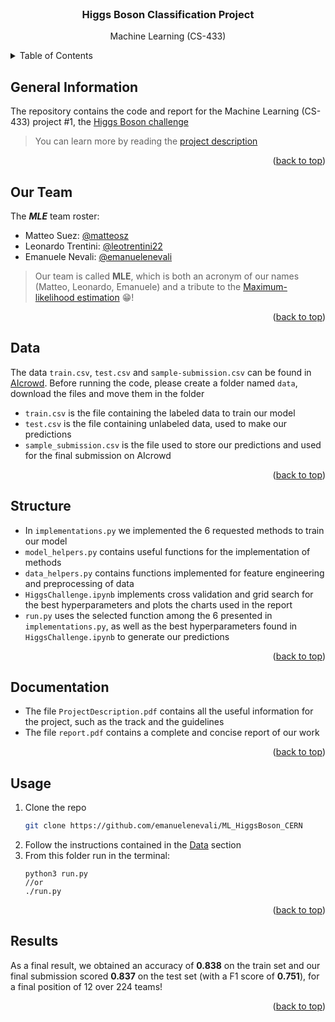<div id="top"></div>

<br />
<div align="center">
<h3 align="center">Higgs Boson Classification Project</h3>
  <p align="center">
    Machine Learning (CS-433)
  </p>
</div>

<details>
  <summary>Table of Contents</summary>
  <ol>
    <li><a href="#General-Information">General Information</a></li>
    <li>
      <a href="#Our-Team">Our Team</a>
      <ul>
        <li><a href="#Data">Data</a></li>
        <li><a href="#Structure">Structure</a></li>
      </ul>
    </li>
    <li><a href="#Documentation">Documentation</a></li>
    <li><a href="#Usage">Usage</a></li>
    <li><a href="#Results">Results</a></li>
  </ol>
</details>

## General Information

The repository contains the code and report for the Machine Learning (CS-433) project #1, the [Higgs Boson challenge](https://www.aicrowd.com/challenges/epfl-machine-learning-higgs/leaderboards)

> You can learn more by reading the [project description](ProjectDescription.pdf)

<p align="right">(<a href="#top">back to top</a>)</p>

## Our Team

The ***MLE*** team roster:
- Matteo Suez: [@matteosz](https://github.com/matteosz)
- Leonardo Trentini: [@leotrentini22](https://github.com/leotrentini22)
- Emanuele Nevali: [@emanuelenevali](https://github.com/emanuelenevali)

> Our team is called __MLE__, which is both an acronym of our names (Matteo, Leonardo, Emanuele) and a tribute to the [Maximum-likelihood estimation](https://en.wikipedia.org/wiki/Maximum_likelihood_estimation) :grin:!

<p align="right">(<a href="#top">back to top</a>)</p>

## Data

The data `train.csv`, `test.csv` and `sample-submission.csv` can be found in [AIcrowd](https://www.aicrowd.com/challenges/epfl-machine-learning-higgs/dataset_files). Before running the code, please create a folder named `data`, download the files and move them in the folder

- `train.csv` is the file containing the labeled data to train our model
- `test.csv` is the file containing unlabeled data, used to make our predictions
- `sample_submission.csv` is the file used to store our predictions and used for the final submission on AIcrowd

<p align="right">(<a href="#top">back to top</a>)</p>

## Structure

- In `implementations.py` we implemented the 6 requested methods to train our model
- `model_helpers.py` contains useful functions for the implementation of methods
- `data_helpers.py` contains functions implemented for feature engineering and preprocessing of data
- `HiggsChallenge.ipynb` implements cross validation and grid search for the best hyperparameters and plots the charts used in the report
- `run.py` uses the selected function among the 6 presented in `implementations.py`, as well as the best hyperparameters found in `HiggsChallenge.ipynb` to generate our predictions

<p align="right">(<a href="#top">back to top</a>)</p>

## Documentation

- The file `ProjectDescription.pdf` contains all the useful information for the project, such as the track and the guidelines
- The file `report.pdf` contains a complete and concise report of our work

<p align="right">(<a href="#top">back to top</a>)</p>

## Usage

1. Clone the repo
   ```sh
   git clone https://github.com/emanuelenevali/ML_HiggsBoson_CERN
   ```
2. Follow the instructions contained in the [Data](#data) section
3. From this folder run in the terminal:
   ```
   python3 run.py
   //or
   ./run.py
   ```

<p align="right">(<a href="#top">back to top</a>)</p>

## Results

As a final result, we obtained an accuracy of **0.838** on the train set and our final submission scored **0.837** on the test set (with a F1 score of **0.751**), for a final position of 12 over 224 teams!

<p align="right">(<a href="#top">back to top</a>)</p>